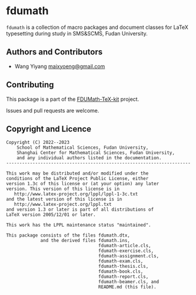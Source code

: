 fdumath
====

`fdumath` is a collection of macro packages and document classes
for LaTeX typesetting during study in SMS&SCMS, Fudan University.

Authors and Contributors
------------------------

* Wang Yiyang <maixyoeng@gmail.com>

Contributing
------------

This package is a part of the [FDUMath-TeX-kit](https://github.com/FDU-MATH/FDUMath-TeX-kit) project.

Issues and pull requests are welcome.

Copyright and Licence
---------------------

    Copyright (C) 2022--2023
        School of Mathematical Sciences, Fudan University,
        Shanghai Center for Mathematical Sciences, Fudan University,
        and any individual authors listed in the documentation.
    ----------------------------------------------------------------------

    This work may be distributed and/or modified under the
    conditions of the LaTeX Project Public License, either
    version 1.3c of this license or (at your option) any later
    version. This version of this license is in
       http://www.latex-project.org/lppl/lppl-1-3c.txt
    and the latest version of this license is in
       http://www.latex-project.org/lppl.txt
    and version 1.3 or later is part of all distributions of
    LaTeX version 2005/12/01 or later.

    This work has the LPPL maintenance status "maintained".

    This package consists of the files fdumath.dtx,
                 and the derived files fdumath.ins,
                                       fdumath-article.cls,
                                       fdumath-exercise.cls,
                                       fdumath-assignment.cls,
                                       fdumath-exam.cls,
                                       fdumath-thesis.cls,
                                       fdumath-book.cls,
                                       fdumath-report.cls,
                                       fdumath-beamer.cls, and
                                       README.md (this file).

